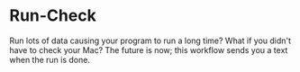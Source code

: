 # Run-Check
Run lots of data causing your program to run a long time? What if you didn't have to check your Mac? The future is now; this workflow sends you a text when the run is done. 
